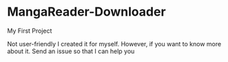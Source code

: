 # MangaReader-Downloader


My First Project

Not user-friendly I created it for myself. However, if you want to know more about it. Send an issue so that I can help you
